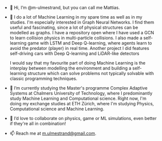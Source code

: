 - 👋 Hi, I’m @m-ulmestrand, but you can call me Mattias.
- 👀 I do a lot of Machine Learning in my spare time as well as in my studies. I'm especially interested in Graph Neural Networks. 
      I find them useful and fascinating, since a lot of physical structures can be modelled as graphs.
      I have a repository open where I have used a GCN to learn collision physics in multi-particle collisions.
      I also made a self-learning game with LSTM and Deep Q-learning, where agents learn to avoid the predator (player) in real time. 
      Another project I did features self-driving cars with Deep Q-learning and LiDAR-like detectors
      
     I would say that my favourite part of doing Machine Learning is the interplay between modelling the environment and building a 
      self-learning structure which can solve problems not typically solvable with classic programming techniques.
      
- 🌱 I’m currently studying the Master's programme Complex Adaptive Systems at Chalmers University of Technology, 
      where I predominantly study Machine Learning and Computational science.
      Right now, I'm doing my exchange studies at ETH Zürich, where I'm studying Physics, Computational science and Machine Learning.
- 💞️ I’d love to collaborate on physics, game or ML simulations, even better if they're all in combination!
- 📫 Reach me at m.ulmestrand@gmail.com. 

